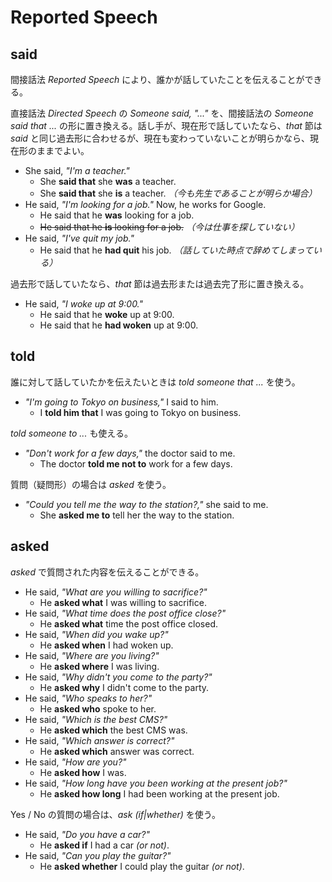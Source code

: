 # Reported Speech

## said

間接話法 _Reported Speech_ により、誰かが話していたことを伝えることができる。

直接話法 _Directed Speech_ の _Someone said, "..."_ を、間接話法の _Someone said that ..._ の形に置き換える。話し手が、現在形で話していたなら、_that_ 節は _said_ と同じ過去形に合わせるが、現在も変わっていないことが明らかなら、現在形のままでよい。

* She said, _"I'm a teacher."_
    * She __said that__ she __was__ a teacher.
    * She __said that__ she __is__ a teacher. _（今も先生であることが明らか場合）_
* He said, _"I'm looking for a job."_ Now, he works for Google.
    * He said that he __was__ looking for a job.
    * <del>He said that he __is__ looking for a job.</del> _（今は仕事を探していない）_
* He said, _"I've quit my job."_
    * He said that he __had quit__ his job. _（話していた時点で辞めてしまっている）_

過去形で話していたなら、_that_ 節は過去形または過去完了形に置き換える。

* He said, _"I woke up at 9:00."_
    * He said that he __woke__ up at 9:00.
    * He said that he __had woken__ up at 9:00.

## told

誰に対して話していたかを伝えたいときは _told someone that ..._ を使う。

* _"I'm going to Tokyo on business,"_ I said to him.
    * I __told him that__ I was going to Tokyo on business.

_told someone to ..._ も使える。

* _"Don't work for a few days,"_ the doctor said to me.
    * The doctor __told me not to__ work for a few days.

質問（疑問形）の場合は _asked_ を使う。

* _"Could you tell me the way to the station?,"_ she said to me.
    * She __asked me to__ tell her the way to the station.

## asked

_asked_ で質問された内容を伝えることができる。

* He said, _"What are you willing to sacrifice?"_
    * He __asked what__ I was willing to sacrifice.
* He said, _"What time does the post office close?"_
    * He __asked what__ time the post office closed.
* He said, _"When did you wake up?"_
    * He __asked when__ I had woken up.
* He said, _"Where are you living?"_
    * He __asked where__ I was living.
* He said, _"Why didn't you come to the party?"_
    * He __asked why__ I didn't come to the party.
* He said, _"Who speaks to her?"_
    * He __asked who__ spoke to her.
* He said, _"Which is the best CMS?"_
    * He __asked which__ the best CMS was.
* He said, _"Which answer is correct?"_
    * He __asked which__ answer was correct.
* He said, _"How are you?"_
    * He __asked how__ I was.
* He said, _"How long have you been working at the present job?"_
    * He __asked how long__ I had been working at the present job.

Yes / No の質問の場合は、_ask (if|whether)_ を使う。

* He said, _"Do you have a car?"_
    * He __asked if__ I had a car _(or not)_.
* He said, _"Can you play the guitar?"_
    * He __asked whether__ I could play the guitar _(or not)_.

